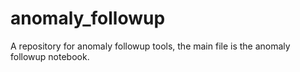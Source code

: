 # anomaly_followup
A repository for anomaly followup tools, the main file is the anomaly followup notebook.
